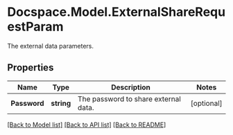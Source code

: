 # Docspace.Model.ExternalShareRequestParam
The external data parameters.

## Properties

Name | Type | Description | Notes
------------ | ------------- | ------------- | -------------
**Password** | **string** | The password to share external data. | [optional] 

[[Back to Model list]](../README.md#documentation-for-models) [[Back to API list]](../README.md#documentation-for-api-endpoints) [[Back to README]](../README.md)


